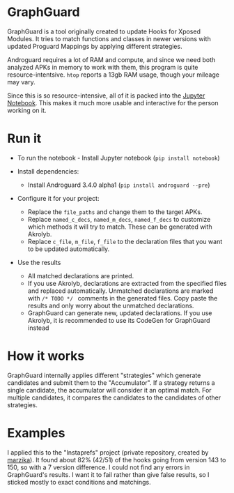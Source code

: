 # GraphGuard


GraphGuard is a tool originally created to update Hooks for Xposed Modules. It tries to match functions and classes in 
newer versions with updated Proguard Mappings by applying different strategies.

Androguard requires a lot of RAM and compute, and since we need both analyzed APKs in memory to work with them, this 
program is quite resource-intentsive. `htop` reports a 13gb RAM usage, though your mileage may vary.

Since this is so resource-intensive, all of it is packed into the [Jupyter Notebook](GraphGuard.ipynb). This makes it 
much more usable and interactive for the person working on it.

# Run it
* To run the notebook - Install Jupyter notebook (`pip install notebook`)
* Install dependencies:
  * Install Androguard 3.4.0 alpha1 (`pip install androguard --pre`)

* Configure it for your project:
  * Replace the `file_paths` and change them to the target APKs.
  * Replace `named_c_decs`, `named_m_decs`, `named_f_decs` to customize which methods it will try to match. These can be
    generated with Akrolyb.
  * Replace `c_file`, `m_file`, `f_file` to the declaration files that you want to be updated automatically.

* Use the results
  * All matched declarations are printed.
  * If you use Akrolyb, declarations are extracted from the specified files and replaced automatically. Unmatched
    declarations are marked with `/* TODO */ ` comments in the generated files. Copy paste the results and only worry
    about the unmatched declarations.
  * GraphGuard can generate new, updated declarations. If you use Akrolyb, it is recommended to use its CodeGen for 
    GraphGuard instead  


# How it works

GraphGuard internally applies different "strategies" which generate candidates and submit them to the "Accumulator". If 
a strategy returns a single candidate, the accumulator will consider it an optimal match. For multiple candidates, it 
compares the candidates to the candidates of other strategies.


# Examples
I applied this to the "Instaprefs" project (private repository, created by [marzika](https://github.com/marzika)). It 
found about 82% (42/51) of the hooks going from version 143 to 150, so with a 7 version difference. I could not find any
errors in GraphGuard's results. I want it to fail rather than give false results, so I sticked mostly to exact 
conditions and matchings.
